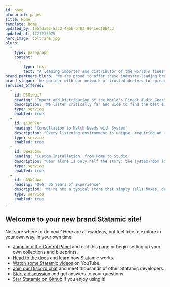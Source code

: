```yaml
---
id: home
blueprint: pages
title: Home
template: home
updated_by: 1e5fda92-5ac2-4abb-b403-8041edf0b4c3
updated_at: 1721233975
hero_image: coltrane.jpg
blurb:
  -
    type: paragraph
    content:
      -
        type: text
        text: "A leading importer and distributor of the world's finest audio equipment for over 30 years, Fidelis Distribution is proud to represent industry-leading brands, and to distribute these through our nationwide dealer network."
brand_partners_blurb: 'We are proud to offer these industry-leading brands through our network of dealers...'
brand_slogan: 'We partner with our network of trusted dealers to spread the passion of music.'
services_offered:
  -
    id: D8Mtwai7
    heading: "Import and Distribution of the World's Finest Audio Gear"
    description: 'We listen critically far and wide to find the best equipment for musical reproduction available. Innovative designs push the envelope, in an unending journey to ever greater sonic perfection.'
    type: service
    enabled: true
  -
    id: aKJdP7er
    heading: 'Consultation to Match Needs with System'
    description: "Every listening environment is unique, requiring an artful blend of components to draw out the magic. From amps to power cables to room treatments, we'll help you discover what you've been missing."
    type: service
    enabled: true
  -
    id: OwezCGmw
    heading: 'Custom Installation, from Home to Studio'
    description: "Gear alone is only half the story: the system-room interface is just as important, requiring expertise that separates the merely good from the truly great. We'll visit you on-site and won't leave until everything is singing."
    type: service
    enabled: true
  -
    id: nA9kJUwa
    heading: 'Over 35 Years of Experience'
    description: "We're not a typical store that simply sells boxes, our audio credentials and pedigree run deep. As the industry and technologies have evolved, we've kept right at the cutting edge, keeping the flame of true Music burning for many thousands of listeners."
    type: service
    enabled: true
---
```

## Welcome to your new brand Statamic site!

Not sure where to do next? Here are a few ideas, but feel free to explore in your own way, in your own time.

- [Jump into the Control Panel](/cp) and edit this page or begin setting up your own collections and blueprints.
- [Head to the docs](https://statamic.dev) and learn how Statamic works.
- [Watch some Statamic videos](https://youtube.com/statamic) on YouTube.
- [Join our Discord chat](https://statamic.com/discord) and meet thousands of other Statamic developers.
- [Start a discussion](https://github.com/statamic/cms/discussions) and get answers to your questions.
- [Star Statamic on Github](https://github.com/statamic/cms) if you enjoy using it!
